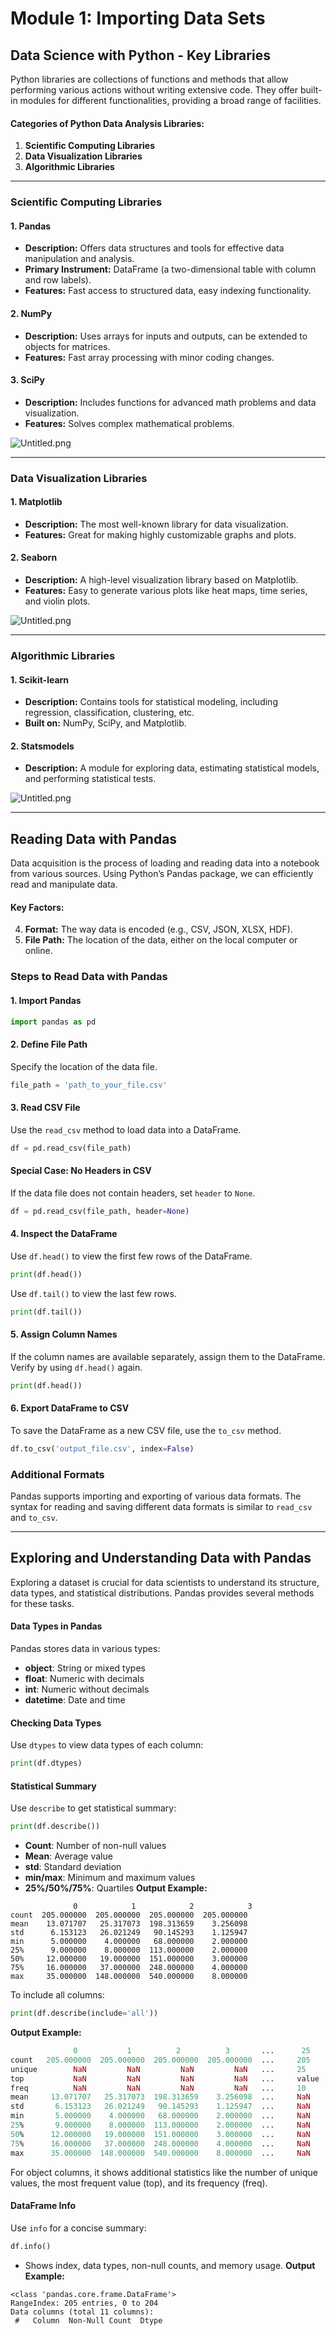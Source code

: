 

# Module 1: Importing Data Sets
## Data Science with Python - Key Libraries
Python libraries are collections of functions and methods that allow performing various actions without writing extensive code. They offer built-in modules for different functionalities, providing a broad range of facilities.
#### Categories of Python Data Analysis Libraries:
1. **Scientific Computing Libraries**
2. **Data Visualization Libraries**
3. **Algorithmic Libraries**

___
### Scientific Computing Libraries
#### 1. **Pandas**
- **Description:** Offers data structures and tools for effective data manipulation and analysis.
- **Primary Instrument:** DataFrame (a two-dimensional table with column and row labels).
- **Features:** Fast access to structured data, easy indexing functionality.
#### 2. **NumPy**
- **Description:** Uses arrays for inputs and outputs, can be extended to objects for matrices.
- **Features:** Fast array processing with minor coding changes.
#### 3. **SciPy**
- **Description:** Includes functions for advanced math problems and data visualization.
- **Features:** Solves complex mathematical problems.

![Untitled.png](https://prod-files-secure.s3.us-west-2.amazonaws.com/03e82b26-cccb-4906-bb56-adabcbdc0655/997ac361-58a8-4f04-bb0f-79fea4baa761/Untitled.png?X-Amz-Algorithm=AWS4-HMAC-SHA256&X-Amz-Content-Sha256=UNSIGNED-PAYLOAD&X-Amz-Credential=ASIAZI2LB466XMNDQ4KG%2F20250201%2Fus-west-2%2Fs3%2Faws4_request&X-Amz-Date=20250201T081717Z&X-Amz-Expires=3600&X-Amz-Security-Token=IQoJb3JpZ2luX2VjEMj%2F%2F%2F%2F%2F%2F%2F%2F%2F%2FwEaCXVzLXdlc3QtMiJGMEQCIHSZONbPArL3%2Fq%2Byv82jU%2FHqsseANKMly0nJCFdx6Wd6AiBgI7poLQl%2FwN7Aeox1%2B9RqF4Xh1QRxZPAhegq72U5elCqIBAjR%2F%2F%2F%2F%2F%2F%2F%2F%2F%2F8BEAAaDDYzNzQyMzE4MzgwNSIMsGhY7wS7qnoEIzJXKtwDCe7Gi2WyUC33U99gHYTCenZiFpWG%2BtbAXc7syhgvb%2FHrR8cI04AclWaHq%2BNkFWBtQg3YzByctTM6QKrILlGCkXabYK%2Bfxj8hyjb3%2FPc806J3gTxbmvczcrHzT0PKsX8v4MOS31BUOyPLvEeW3%2FaEBhawgp6UQ5Mg5EoUgLbSSy89CGSXg4TRc7Okcn2spvSSUx1AyynFr6DImtZ%2B18iRIBbPXdVROcvAjw3BIiv4bE2FjIkQZ1pKZeCKkuPrDdU7okPw2dJrI%2Ft44E5lixyb7aq971s7GNkv6dWAKUrHlOxOtPgSaeI7DDbpFRQDHQ3sgrg%2BPwrgBEjwcKXWF0%2F5QdidfTtxUSopoA%2Bu3UG3AQBySEPSsJvQaO0puGzmaQ3XH87i0Vcil61BOewsyviOugJNnCHVJUuIcW1HBP96WwaFKbNjbCzDFM4Uv1FWJtaWKXZXvt1b2i9SVKSfaFK5niFDYKg8kj8uFl7OWdXIq4YLBllQ8Z1Ok8aUtJrXZ8rh0gbIkcMTkGyJrXuBIOo169cuH7L4O8mTCxmLy4ITGI90HsxZ9tjYpiC0gxXFyJdyF%2Bglfcr2uqozISjM%2FD7b%2BxJxQrss59Eztd8Qq7XawpXVPjpIOP0TmF2gtlMwvqT3vAY6pgF8bFAbwzLJOnipa8RoSQidCT0PxuRDZpnA64MZZapBHjrvHnBUAMIbuPdj06X5Jc5eNu3HXd5E2gdX8imOMUnQhKHJ9qAGp70kBGj3k85WAGsTeFxkTLQ9jQaW9qm4hc2oE5nqgUs8HKObs%2BUY5ffphy5nBOgP8UnICLwYlVFTEEWYoq0FE0fkAe7CJVoCEPsWJF0ONIMiGaVsmautOkSwciHPvYMe&X-Amz-Signature=3f9b5873ea6b1fbbfcf142b34e4509c7d58501cd4300f02a77b1fe5ca7024014&X-Amz-SignedHeaders=host&x-id=GetObject)
___
### Data Visualization Libraries
#### 1. **Matplotlib**
- **Description:** The most well-known library for data visualization.
- **Features:** Great for making highly customizable graphs and plots.
#### 2. **Seaborn**
- **Description:** A high-level visualization library based on Matplotlib.
- **Features:** Easy to generate various plots like heat maps, time series, and violin plots.

![Untitled.png](https://prod-files-secure.s3.us-west-2.amazonaws.com/03e82b26-cccb-4906-bb56-adabcbdc0655/733d1e42-5a53-4fd8-90c1-3d85254369a6/Untitled.png?X-Amz-Algorithm=AWS4-HMAC-SHA256&X-Amz-Content-Sha256=UNSIGNED-PAYLOAD&X-Amz-Credential=ASIAZI2LB46663DLKTG6%2F20250201%2Fus-west-2%2Fs3%2Faws4_request&X-Amz-Date=20250201T081716Z&X-Amz-Expires=3600&X-Amz-Security-Token=IQoJb3JpZ2luX2VjEMj%2F%2F%2F%2F%2F%2F%2F%2F%2F%2FwEaCXVzLXdlc3QtMiJIMEYCIQD3Kj4DL5Ix7SMIF%2BI0sSuyMIw%2B019NeuPVJF%2BQOjj7oQIhAIfGvGms1WFPXRx7uvfyfV2EfKwOC%2BuZL33eKlxJ3rvdKogECNH%2F%2F%2F%2F%2F%2F%2F%2F%2F%2FwEQABoMNjM3NDIzMTgzODA1IgzUBiaDGwdgoFjCgKUq3ANmCLHoZcEp0ZtLwg4nAGYOoZGgYB9Jn3EBZlt4IiQsX0ybSFxctFfN%2BClIgYUfkeQVXCohqlPYkJ%2B2l0owCHHVHxjVEvwpfcHKSEM9v6zuYru6eVWMfv%2BOrNcTrAA0oWvaFMiPr0OnpZuEqmRBglLSuwmKAWcjQ6zVMySSoHDokDOgm7m0jRkIyRpTlffJMScmR76lYHMm0k21dpCgxPy%2BYFC4IChqewqoWbSYHqD9xlFghZgfOiQIqlShESeZKwRm%2F8QVZweWk%2Bqu2xzv2s2faQaqVpya7sqXDpQpvcmB0InNyVkLJRDPfDKmP2DLyJy66v3fWB%2BR2FwilWKtBqtJvk4QOrIbKYB%2BeeM%2B5S2L21Qa7ifgDEGdaQ9E9MfrD2DCw%2BpV7DDjzQS%2BfNWB7waRktLPGEoDINUceYz%2FdSH2EHaCraFrE9zHEnUQuWJXwnlYTaPkEkJj2O3II0JoqYq9yHLSTuFhvvuJVy68Wi38auQzIXc0rVZG83p8m21PZV51kqu36uNlwvJm3VIF6f9rbVuKqKixSoxv2JoVy7fIfmqJPdjgkjCSpOuvicO9E1jIAHtZaLnAYTtL5t2PMcCHhwbsgKcrr7PQqLV515GgTmwbbipBdQQ4RGHW%2FDDSpPe8BjqkAbZ9PBkagsJHLuVcqLkFEx4wMMXtVN5OQdnd7DqOJuMsTXHMqXgbP1XSYomj1OOSDC3hrUcOnYxuJNbxfSdiNTgswhyE7vgaQ1Ed3USi3AUT4I8S8ut7Qm6vfQEjecUhSyYtcIw6RbOHidZ4tRUJP5DN%2FGk8bacNScfMOSLxRB5YYHUMmuMnQdKr49EOVh5pTnEFQxfB%2BBPvEJWzrCbTtreBirTX&X-Amz-Signature=f256b59ceb737e9bde56bda9241496543c09d1597ef12427e667626187b4d7a9&X-Amz-SignedHeaders=host&x-id=GetObject)
___
### Algorithmic Libraries
#### 1. **Scikit-learn**
- **Description:** Contains tools for statistical modeling, including regression, classification, clustering, etc.
- **Built on:** NumPy, SciPy, and Matplotlib.
#### 2. **Statsmodels**
- **Description:** A module for exploring data, estimating statistical models, and performing statistical tests.

![Untitled.png](https://prod-files-secure.s3.us-west-2.amazonaws.com/03e82b26-cccb-4906-bb56-adabcbdc0655/c62885f5-417d-4179-834f-d68f8f2bdf39/Untitled.png?X-Amz-Algorithm=AWS4-HMAC-SHA256&X-Amz-Content-Sha256=UNSIGNED-PAYLOAD&X-Amz-Credential=ASIAZI2LB46663DLKTG6%2F20250201%2Fus-west-2%2Fs3%2Faws4_request&X-Amz-Date=20250201T081716Z&X-Amz-Expires=3600&X-Amz-Security-Token=IQoJb3JpZ2luX2VjEMj%2F%2F%2F%2F%2F%2F%2F%2F%2F%2FwEaCXVzLXdlc3QtMiJIMEYCIQD3Kj4DL5Ix7SMIF%2BI0sSuyMIw%2B019NeuPVJF%2BQOjj7oQIhAIfGvGms1WFPXRx7uvfyfV2EfKwOC%2BuZL33eKlxJ3rvdKogECNH%2F%2F%2F%2F%2F%2F%2F%2F%2F%2FwEQABoMNjM3NDIzMTgzODA1IgzUBiaDGwdgoFjCgKUq3ANmCLHoZcEp0ZtLwg4nAGYOoZGgYB9Jn3EBZlt4IiQsX0ybSFxctFfN%2BClIgYUfkeQVXCohqlPYkJ%2B2l0owCHHVHxjVEvwpfcHKSEM9v6zuYru6eVWMfv%2BOrNcTrAA0oWvaFMiPr0OnpZuEqmRBglLSuwmKAWcjQ6zVMySSoHDokDOgm7m0jRkIyRpTlffJMScmR76lYHMm0k21dpCgxPy%2BYFC4IChqewqoWbSYHqD9xlFghZgfOiQIqlShESeZKwRm%2F8QVZweWk%2Bqu2xzv2s2faQaqVpya7sqXDpQpvcmB0InNyVkLJRDPfDKmP2DLyJy66v3fWB%2BR2FwilWKtBqtJvk4QOrIbKYB%2BeeM%2B5S2L21Qa7ifgDEGdaQ9E9MfrD2DCw%2BpV7DDjzQS%2BfNWB7waRktLPGEoDINUceYz%2FdSH2EHaCraFrE9zHEnUQuWJXwnlYTaPkEkJj2O3II0JoqYq9yHLSTuFhvvuJVy68Wi38auQzIXc0rVZG83p8m21PZV51kqu36uNlwvJm3VIF6f9rbVuKqKixSoxv2JoVy7fIfmqJPdjgkjCSpOuvicO9E1jIAHtZaLnAYTtL5t2PMcCHhwbsgKcrr7PQqLV515GgTmwbbipBdQQ4RGHW%2FDDSpPe8BjqkAbZ9PBkagsJHLuVcqLkFEx4wMMXtVN5OQdnd7DqOJuMsTXHMqXgbP1XSYomj1OOSDC3hrUcOnYxuJNbxfSdiNTgswhyE7vgaQ1Ed3USi3AUT4I8S8ut7Qm6vfQEjecUhSyYtcIw6RbOHidZ4tRUJP5DN%2FGk8bacNScfMOSLxRB5YYHUMmuMnQdKr49EOVh5pTnEFQxfB%2BBPvEJWzrCbTtreBirTX&X-Amz-Signature=f2502ba65a9f81e20b97116934d85397472aa719987b039e1f3ea21119b7dce6&X-Amz-SignedHeaders=host&x-id=GetObject)
___
## Reading Data with Pandas
Data acquisition is the process of loading and reading data into a notebook from various sources. Using Python’s Pandas package, we can efficiently read and manipulate data.
#### Key Factors:
4. **Format:** The way data is encoded (e.g., CSV, JSON, XLSX, HDF).
5. **File Path:** The location of the data, either on the local computer or online.
### Steps to Read Data with Pandas
#### 1. **Import Pandas**
```python
import pandas as pd
```
#### 2. **Define File Path**
Specify the location of the data file.
```python
file_path = 'path_to_your_file.csv'
```
#### 3. **Read CSV File**
Use the `read_csv` method to load data into a DataFrame.
```python
df = pd.read_csv(file_path)
```
#### Special Case: No Headers in CSV
If the data file does not contain headers, set `header` to `None`.
```python
df = pd.read_csv(file_path, header=None)
```
#### 4. **Inspect the DataFrame**
Use `df.head()` to view the first few rows of the DataFrame.
```python
print(df.head())
```
Use `df.tail()` to view the last few rows.
```python
print(df.tail())
```
#### 5. **Assign Column Names**
If the column names are available separately, assign them to the DataFrame.
Verify by using `df.head()` again.
```python
print(df.head())
```
#### 6. **Export DataFrame to CSV**
To save the DataFrame as a new CSV file, use the `to_csv` method.
```python
df.to_csv('output_file.csv', index=False)
```
### Additional Formats
Pandas supports importing and exporting of various data formats. The syntax for reading and saving different data formats is similar to `read_csv` and `to_csv`.
___
## Exploring and Understanding Data with Pandas
Exploring a dataset is crucial for data scientists to understand its structure, data types, and statistical distributions. Pandas provides several methods for these tasks.
#### Data Types in Pandas
Pandas stores data in various types:
- **object**: String or mixed types
- **float**: Numeric with decimals
- **int**: Numeric without decimals
- **datetime**: Date and time
#### Checking Data Types
Use `dtypes` to view data types of each column:
```python
print(df.dtypes)
```
#### Statistical Summary
Use `describe` to get statistical summary:
```python
print(df.describe())
```
- **Count**: Number of non-null values
- **Mean**: Average value
- **std**: Standard deviation
- **min/max**: Minimum and maximum values
- **25%/50%/75%**: Quartiles
**Output Example:**
```plain text
              0            1            2            3
count  205.000000  205.000000  205.000000  205.000000
mean    13.071707   25.317073  198.313659    3.256098
std      6.153123   26.021249   90.145293    1.125947
min      5.000000    4.000000   68.000000    2.000000
25%      9.000000    8.000000  113.000000    2.000000
50%     12.000000   19.000000  151.000000    3.000000
75%     16.000000   37.000000  248.000000    4.000000
max     35.000000  148.000000  540.000000    8.000000
```
To include all columns:
```python
print(df.describe(include='all'))
```
**Output Example:**
```r
              0           1          2          3       ...      25       26       27
count   205.000000  205.000000  205.000000  205.000000  ...     205      205      205
unique        NaN         NaN         NaN         NaN   ...     25       25       25
top           NaN         NaN         NaN         NaN   ...     value    value    value
freq          NaN         NaN         NaN         NaN   ...     10       10       10
mean     13.071707   25.317073  198.313659    3.256098  ...     NaN      NaN      NaN
std       6.153123   26.021249   90.145293    1.125947  ...     NaN      NaN      NaN
min       5.000000    4.000000   68.000000    2.000000  ...     NaN      NaN      NaN
25%       9.000000    8.000000  113.000000    2.000000  ...     NaN      NaN      NaN
50%      12.000000   19.000000  151.000000    3.000000  ...     NaN      NaN      NaN
75%      16.000000   37.000000  248.000000    4.000000  ...     NaN      NaN      NaN
max      35.000000  148.000000  540.000000    8.000000  ...     NaN      NaN      NaN
```
For object columns, it shows additional statistics like the number of unique values, the most frequent value (top), and its frequency (freq).
#### DataFrame Info
Use `info` for a concise summary:
```python
df.info()
```
- Shows index, data types, non-null counts, and memory usage.
**Output Example:**
```less
<class 'pandas.core.frame.DataFrame'>
RangeIndex: 205 entries, 0 to 204
Data columns (total 11 columns):
 #   Column  Non-Null Count  Dtype

